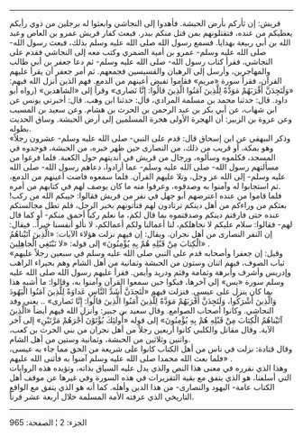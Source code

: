 ------------------------------------------------------------------------

قريش: إن ثأركم بأرض الحبشة. فأهدوا إلى النجاشي وابعثوا له برجلين من ذوي
رأيكم يعطيكم من عنده، فتقتلونهم بمن قتل منكم ببدر. فبعث كفار قريش عمرو
بن العاص وعبد الله بن أبي ربيعة بهدايا. فسمع رسول الله صلى الله عليه
وسلم بذلك، فبعث رسول الله- صلى الله عليه وسلم- عمرو بن أمية الضمري وكتب
معه إلى النجاشي فقدم على النجاشي، فقرأ كتاب رسول الله- صلى الله عليه
وسلم- ثم دعا جعفر بن أبي طالب والمهاجرين، وأرسل إلى الرهبان والقسيسين
فجمعهم. ثم أمر جعفر أن يقرأ عليهم القرآن، فقرأ سورة «مريم» فقاموا تفيض
أعينهم من الدمع. فهم الذين أنزل الله فيهم: «وَلَتَجِدَنَّ أَقْرَبَهُمْ مَوَدَّةً لِلَّذِينَ
آمَنُوا الَّذِينَ قالُوا: إِنَّا نَصارى» وقرأ إلى «الشاهدين» (رواه أبو داود. قال:
حدثنا محمد بن مسلمة المرادي، قال: حدثنا ابن وهب. قال: أخبرني يونس عن ابن
شهاب، عن أبي بكر بن عبد الرحمن بن الحرث بن هشام. وعن سعيد بن المسيب وعن
عروة بن الزبير: أن الهجرة الأولى هجرة المسلمين إلى أرض الحبشة. وساق
الحديث بطوله.  
«وذكر البيهقي عن ابن إسحاق قال: قدم على النبي- صلى الله عليه وسلم- عشرون
رجلاً وهو بمكة، أو قريب من ذلك، من النصارى حين ظهر خبره، من الحبشة،
فوجدوه في المسجد، فكلموه وسألوه، ورجال من قريش في أنديتهم حول الكعبة.
فلما فرغوا من مسألتهم رسول الله- صلى الله عليه وسلم- عما أرادوا، دعاهم
رسول الله- صلى الله عليه وسلم- إلى الله عز وجل، وتلا عليهم القرآن. فلما
سمعوه فاضت أعينهم من الدمع، ثم استجابوا له وآمنوا به وصدقوه، وعرفوا منه
ما كان يوصف لهم في كتابهم من أمره.  
فلما قاموا من عنده اعترضهم أبو جهل في نفر من قريش فقالوا: خيبكم الله من
ركب! بعثكم من وراءكم من أهل دينكم ترتادون لهم فتأتونهم بخبر الرجل، فلم
تطل مجالستكم عنده حتى فارقتم دينكم وصدقتموه بما قال لكم، ما نعلم ركباً
أحمق منكم- أو كما قال لهم- فقالوا: سلام عليكم لا نجاهلكم، لنا أعمالنا
ولكم أعمالكم، لا نألو أنفسنا خيراً.. فيقال: إن النفر النصارى من أهل
نجران. ويقال: إن فيهم نزلت هؤلاء الآيات: «الَّذِينَ آتَيْناهُمُ الْكِتابَ مِنْ قَبْلِهِ
هُمْ بِهِ يُؤْمِنُونَ» إلى قوله: «لا نَبْتَغِي الْجاهِلِينَ» .  
«وقيل: إن جعفرا وأصحابه قدم على النبي صلى الله عليه وسلم في سبعين رجلاً
عليهم ثياب الصوف، فيهم اثنان وستون من الحبشة وثمانية من أهل الشام وهم
بحيراء الراهب وإدريس وأشرف وأبرهة وثمامة وقثم ودريد وأيمن. فقرأ عليهم
رسول الله صلى الله عليه وسلم سورة «يس» إلى آخرها، فبكوا حين سمعوا القرآن
وآمنوا به، وقالوا: ما أشبه هذا بما كان ينزل على عيسى. فنزلت فيهم «لَتَجِدَنَّ
أَشَدَّ النَّاسِ عَداوَةً لِلَّذِينَ آمَنُوا الْيَهُودَ وَالَّذِينَ أَشْرَكُوا، وَلَتَجِدَنَّ أَقْرَبَهُمْ مَوَدَّةً
لِلَّذِينَ آمَنُوا الَّذِينَ قالُوا: إِنَّا نَصارى» .. يعني وفد النجاشي. وكانوا أصحاب
الصوامع. وقال سعيد بن جبير: وأنزل الله فيهم أيضاً «الَّذِينَ آتَيْناهُمُ الْكِتابَ
مِنْ قَبْلِهِ هُمْ بِهِ يُؤْمِنُونَ» إلى قوله «أُولئِكَ يُؤْتَوْنَ أَجْرَهُمْ مَرَّتَيْنِ» إلى آخر الآية.
وقال مقاتل والكلبي كانوا أربعين رجلاً من أهل نجران من بني الحرث بن كعب،
واثنين وثلاثين من الحبشة، وثمانية وستين من أهل الشام.  
وقال قتادة: نزلت في ناس من أهل الكتاب كانوا على شريعة من الحق مما جاء به
عيسى، فلما بعث الله محمدا صلى الله عليه وسلم آمنوا به فأثنى الله عليهم»
.  
وهذا الذي نقرره في معنى هذا النص والذي يدل عليه السياق بذاته، وتؤيده هذه
الروايات التي أسلفنا، هو الذي يتفق مع بقية التقريرات في هذه السورة وفي
غيرها عن موقف أهل الكتاب عامة- اليهود والنصارى- من هذا الدين وأهله. كما
أنه هو الذي يتفق مع الواقع التاريخي الذي عرفته الأمة المسلمة خلال أربعة
عشر قرناً.

------------------------------------------------------------------------

الجزء: 2 ¦ الصفحة: 965
